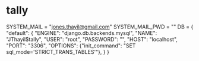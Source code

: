 # tally

SYSTEM_MAIL = "jones.thayil@gmail.com"
SYSTEM_MAIL_PWD = ""
DB = {
    "default": {
        "ENGINE": "django.db.backends.mysql",
        "NAME": "JThayil$tally",
        "USER": "root",
        "PASSWORD": "",
        "HOST": "localhost",
        "PORT": "3306",
        "OPTIONS": {"init_command": "SET sql_mode='STRICT_TRANS_TABLES'"},
    }
}